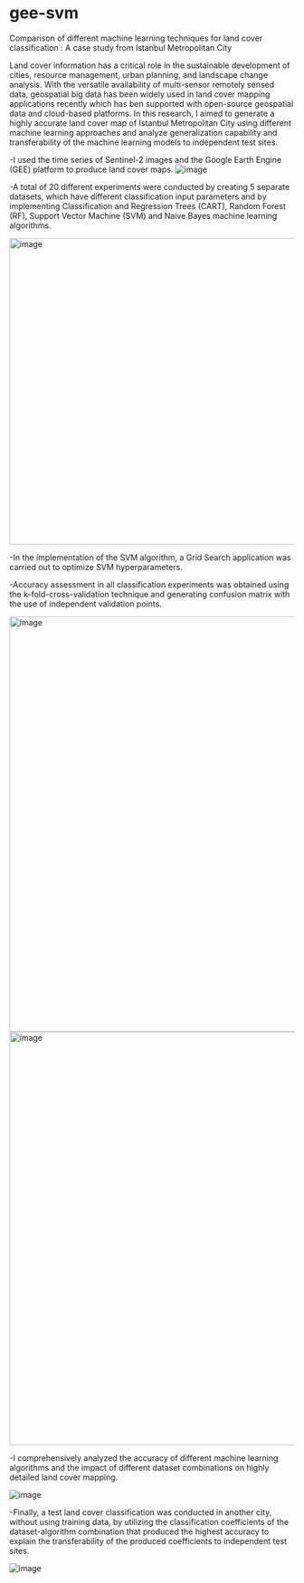 # gee-svm
Comparison of different machine learning techniques for land cover classification : A case study from Istanbul Metropolitan City


Land cover information has a critical role in the sustainable development of cities, resource management, urban planning, and landscape change analysis. With the versatile availability of multi-sensor remotely sensed data, geospatial big data has been widely used in land cover mapping applications recently which has ben supported with open-source geospatial data and cloud-based platforms. In this research, I aimed to generate a highly accurate land cover map of Istanbul Metropolitan City using different machine learning approaches and analyze generalization capability and transferability of the machine learning models to independent test sites. 

-I used the time series of Sentinel-2 images and the Google Earth Engine (GEE) platform to produce land cover maps. 
![image](https://github.com/sevvaldurmazbilek/gee-svm/assets/59259659/031b3701-9937-469c-98d8-3eb145609581)

-A total of 20 different experiments were conducted by creating 5 separate datasets, which have different classification input parameters and by implementing Classification and Regression Trees (CART), Random Forest (RF), Support Vector Machine (SVM) and Naive Bayes machine learning algorithms. 

<img width="542" alt="image" src="https://github.com/sevvaldurmazbilek/gee-svm/assets/59259659/e3d1fb44-269f-4e01-bce5-e30c9c755687">


-In the implementation of the SVM algorithm, a Grid Search application was carried out to optimize SVM hyperparameters. 

-Accuracy assessment in all classification experiments was obtained using the k-fold-cross-validation technique and generating confusion matrix with the use of independent validation points. 

<img width="734" alt="image" src="https://github.com/sevvaldurmazbilek/gee-svm/assets/59259659/20b7d3ef-7bc3-459f-b923-19f36fa7f9d8">

<img width="731" alt="image" src="https://github.com/sevvaldurmazbilek/gee-svm/assets/59259659/0a39c847-0aa8-445f-99ae-44d35c301411">


-I comprehensively analyzed the accuracy of different machine learning algorithms and the impact of  different dataset combinations on highly detailed land cover mapping. 

![image](https://github.com/sevvaldurmazbilek/gee-svm/assets/59259659/c3477c80-716a-4b6f-8511-276ed33bec92)


-Finally, a test land cover classification was conducted in another city, without using training data, by utilizing the classification coefficients of the dataset-algorithm combination that produced the highest accuracy to explain the transferability of the produced coefficients to independent test sites. 

![image](https://github.com/sevvaldurmazbilek/gee-svm/assets/59259659/e29e22d5-f6c0-4d59-b99c-8fb9e3e787bb)

